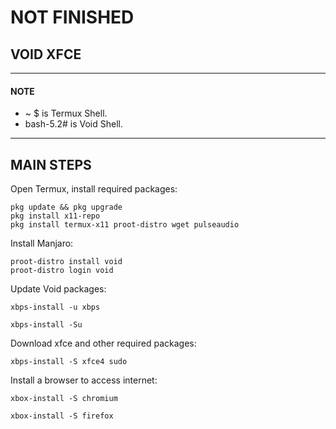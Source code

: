 # NOT FINISHED

## VOID XFCE
---
#### NOTE
* ~ $ is Termux Shell.
* bash-5.2# is Void Shell.
---
## MAIN STEPS
Open Termux, install required packages:
```
pkg update && pkg upgrade
pkg install x11-repo
pkg install termux-x11 proot-distro wget pulseaudio
```
Install Manjaro:
```
proot-distro install void
proot-distro login void
```
Update Void packages:
```
xbps-install -u xbps
```
```
xbps-install -Su
```
Download xfce and other required packages:
```
xbps-install -S xfce4 sudo
```
Install a browser to access internet:
```
xbox-install -S chromium
```
```
xbox-install -S firefox
```
